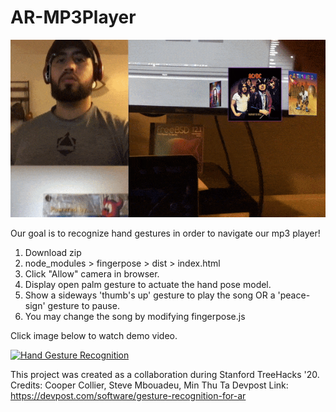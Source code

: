 # AR-MP3Player

![Vision](gesture_music.gif)

Our goal is to recognize hand gestures in order to navigate our mp3 player!

1. Download zip
2. node_modules > fingerpose > dist > index.html
3. Click "Allow" camera in browser.
4. Display open palm gesture to actuate the hand pose model.
5. Show a sideways 'thumb's up' gesture to play the song OR a 'peace-sign' gesture to pause.
6. You may change the song by modifying fingerpose.js

Click image below to watch demo video.

[![Hand Gesture Recognition](https://img.youtube.com/vi/4ZdoBFKkc10/0.jpg)](https://www.youtube.com/watch?v=4ZdoBFKkc10)

This project was created as a collaboration during Stanford TreeHacks '20.
Credits: Cooper Collier, Steve Mbouadeu, Min Thu Ta
Devpost Link: https://devpost.com/software/gesture-recognition-for-ar
